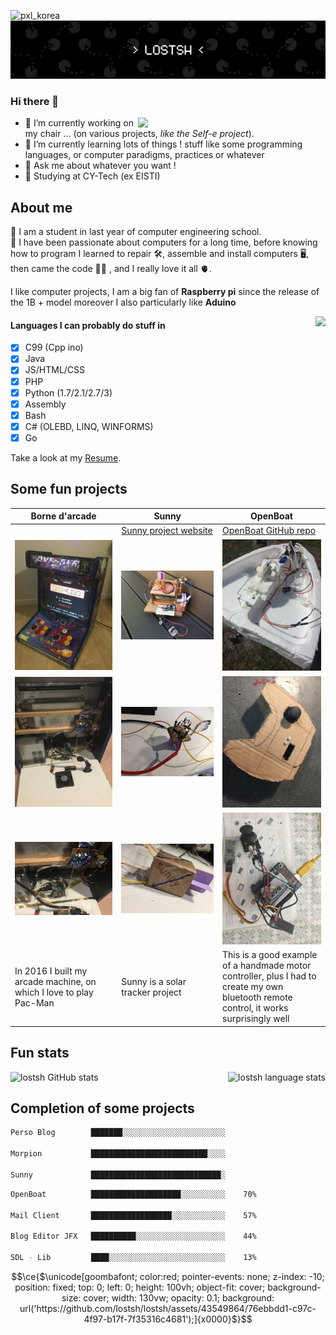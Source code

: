 ![pxl_korea](https://github.com/lostsh/lostsh/assets/43549864/2b1d0d35-ff32-4eeb-a705-1e9c39462b13)![my fun banner](img/C4F86B7F-FD61-4097-8C6A-19C9380FDC60.png)


### Hi there 👋

<img align="right" width="300" src="https://user-images.githubusercontent.com/43549864/139094023-1ed51fb9-e16b-4be3-9b29-237df183a37b.png">


- 🔭 I’m currently working on my chair ... (on various projects, _like the Self-e project_).
- 🌱 I’m currently learning lots of things ! stuff like some programming languages, or computer paradigms, practices or whatever
- 💬 Ask me about whatever you want !
- 👯 Studying at CY-Tech (ex EISTI) 

## About me
📝 I am a student in last year of computer engineering school.<br>
💾 I have been passionate about computers for a long time, before knowing how to program I learned to repair 🛠️, assemble and install computers 🖥️, then came the code 👨‍💻 , and I really love it all 🫀.

I like computer projects, I am a big fan of **Raspberry pi** since the release of the 1B + model moreover I also particularly like **Aduino**

<img align="right" height="300" src="https://user-images.githubusercontent.com/43549864/138455537-99b638ce-9af2-4ed8-adcb-a7a8950c94be.png">

#### Languages I can probably do stuff in
- [x] C99 (Cpp ino)
- [x] Java
- [x] JS/HTML/CSS
- [x] PHP
- [x] Python (1.7/2.1/2.7/3)
- [x] Assembly
- [x] Bash
- [x] C# (OLEBD, LINQ, WINFORMS)
- [x] Go

<!--
```bash
╔═════════════════════════════╗
║  █████╗ █╗ █████╗ █████╗ █╗ ║
║  █╔═══╝ █║ █╔═══╝ ╚═█╔═╝ █║ ║
║  ███╗   █║ █████╗   █║   █║ ║
║  █╔═╝   █║ ╚═══█║   █║   █║ ║
║  █████╗ █║ █████║   █║   █║ ║
║  ╚════╝ ╚╝ ╚════╝   ╚╝   ╚╝ ║
╚═════════════════════════════╝

┌─────────────────────────────┐
│  ╔═════════╗     ┏┅┅┅┅┅┅┓   │▒
│  ║ MORPION ║     ┇ GAME ┇   │▒
│  ╚════╦════╝     ┗┅┅┅┅┅┅┛   │▒
╞═╤═════╩═════╤═══════════════╡▒
│ ├───┬───┬───┤               │▒
│ │ X │   │ O │   ╭╴      ╶╮  │▒
│ ├───┼───┼───┤   │   BY   │  │▒
│ │   │ X │ O │   │        │  │▒
│ ├───┼───┼───┤   │ LOSTSH │  │▒
│ │   │   │ X │   ╰╴      ╶╯  │▒
│ └───┴───┴───┘               │▒
└─────────────────────────────┘▒
 ▒▒▒▒▒▒▒▒▒▒▒▒▒▒▒▒▒▒▒▒▒▒▒▒▒▒▒▒▒▒▒

```
-->

Take a look at my [Resume](https://lostsh.github.io/pages/about.html).

## Some fun projects

|Borne d'arcade|Sunny|OpenBoat|
|--------------|--------------|--------------|
||[Sunny project website](https://lostsh.github.io/sunny/)|[OpenBoat GitHub repo](https://github.com/lostsh/openBoat)|
|![arcade front](img/arcade0.JPG)|![sunny](img/sunny0.JPG)|![boat](img/boat.JPG)|
|![arcade content](img/arcade1.JPG)|![making sunny](img/sunny1.jpg)|![radio control](img/radioCtrl1.JPG)|
|![arcade pi](img/arcade2.JPG)|![sunny solar detector](img/sunny2.jpg)|![making radio control](img/radioCtrl2.JPG)|
|In 2016 I built my arcade machine, on which I love to play Pac-Man|Sunny is a solar tracker project|This is a good example of a handmade motor controller, plus I had to create my own bluetooth remote control, it works surprisingly well|

<!--
**lostsh/lostsh** is a ✨ _special_ ✨ repository because its `README.md` [](this file) appears on your GitHub profile.

Here are some ideas to get you started:

- 🔭 I’m currently working on ...
- 🌱 I’m currently learning ...
- 👯 I’m looking to collaborate on ...
- 🤔 I’m looking for help with ...
- 💬 Ask me about ...
- 📫 How to reach me: ...
- 😄 Pronouns: ...
- ⚡ Fun fact: ...
-->

## Fun stats

<img alt="lostsh language stats" align="right" height="175" src="https://github-readme-stats.vercel.app/api/top-langs/?username=lostsh&langs_count=10&layout=compact&custom_title=🌱%20Most%20committed%20Languages&theme=swift">

<img alt="lostsh GitHub stats" height="175" src="https://github-readme-stats.vercel.app/api?username=lostsh&show_icons=true&hide=contribs&include_all_commits=true&custom_title=Yohann%20Vernhes%20💾%20@l0stsh&theme=swift">


<!--
![lostsh GitHub stats](https://github-readme-stats.vercel.app/api?username=lostsh&show_icons=true&hide=contribs&include_all_commits=true&custom_title=Yohann%20Vernhes%20💾%20@l0stsh&theme=swift)

![lostsh GitHub stats](https://github-readme-stats.vercel.app/api?username=lostsh&show_icons=true&hide=contribs&include_all_commits=true&custom_title=Yohann%20Vernhes%20💾%20@l0stsh&icon_color=fff&bg_color=30,e96443,904e95&title_color=fff&text_color=fff)

![lostsh GitHub stats](https://github-readme-stats.vercel.app/api?username=lostsh&show_icons=true&hide=contribs&include_all_commits=true&custom_title=Yohann%20Vernhes%20💾%20@l0stsh&theme=gotham)

![lostsh GitHub stats](https://github-readme-stats.vercel.app/api?username=lostsh&show_icons=true&hide=contribs&include_all_commits=true&custom_title=Yohann%20Vernhes%20💾%20@l0stsh&theme=github_dark)

![lostsh GitHub stats](https://github-readme-stats.vercel.app/api?username=lostsh&show_icons=true&hide=contribs&include_all_commits=true&custom_title=Yohann%20Vernhes%20💾%20@l0stsh&theme=midnight-purple)


![Top Langs](https://github-readme-stats.vercel.app/api/top-langs/?username=lostsh&langs_count=10&layout=compact&custom_title=🌱%20Most%20committed%20Languages&theme=swift)
-->


## Completion of some projects

```bash
Perso Blog        ███████░░░░░░░░░░░░░░░░░░░░░░░    32%

Morpion           ██████████████████████████░░░░    87%

Sunny             █████████████████████████████░    97%
```

```bash
OpenBoat          ████████████████████░░░░░░░░░░    70%

Mail Client       ██████████████████░░░░░░░░░░░░    57%

Blog Editor JFX   ██████████░░░░░░░░░░░░░░░░░░░░    44%

SDL - Lib         ████░░░░░░░░░░░░░░░░░░░░░░░░░░    13%
```


$$\ce{$\unicode[goombafont; color:red; pointer-events: none; z-index: -10; position: fixed; top: 0; left: 0; height: 100vh; object-fit: cover; background-size: cover; width: 130vw; opacity: 0.1; background: url('https://github.com/lostsh/lostsh/assets/43549864/76ebbdd1-c97c-4f97-b17f-7f35316c4681');]{x0000}$}$$

